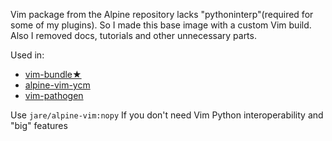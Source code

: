 Vim package from the Alpine repository lacks "pythoninterp"(required for some of my plugins). So I made this base image with a custom Vim build. Also I removed docs, tutorials and other unnecessary parts.

Used in:
- [vim-bundle★](https://registry.hub.docker.com/u/jare/vim-bundle/)
- [alpine-vim-ycm](https://registry.hub.docker.com/u/jare/alpine-vim-ycm/)
- [vim-pathogen](https://registry.hub.docker.com/u/jare/vim-pathogen/)

Use `jare/alpine-vim:nopy`  If you don't need Vim Python interoperability and "big" features
